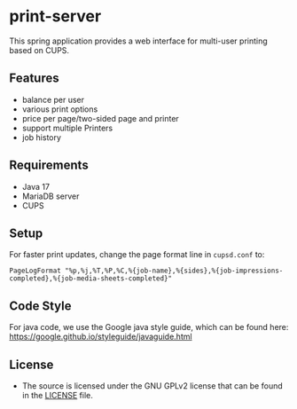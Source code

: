 # print-server

This spring application provides a web interface for multi-user printing based on CUPS.

## Features

- balance per user
- various print options
- price per page/two-sided page and printer
- support multiple Printers
- job history

## Requirements

- Java 17
- MariaDB server
- CUPS

## Setup

For faster print updates, change the page format line in `cupsd.conf` to:
```
PageLogFormat "%p,%j,%T,%P,%C,%{job-name},%{sides},%{job-impressions-completed},%{job-media-sheets-completed}"
```

## Code Style

For java code, we use the Google java style guide, which can be found here:
https://google.github.io/styleguide/javaguide.html

## License

- The source is licensed under the GNU GPLv2 license that can be found in the [LICENSE](LICENSE)
  file.